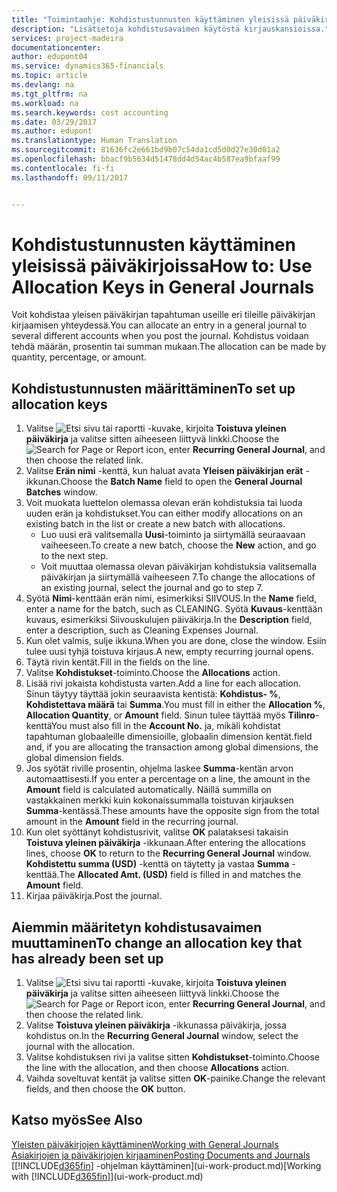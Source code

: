 ```yaml
---
title: "Toimintaohje: Kohdistustunnusten käyttäminen yleisissä päiväkirjoissa | Microsoft Docs"
description: "Lisätietoja kohdistusavaimen käytöstä kirjauskansioissa."
services: project-madeira
documentationcenter: 
author: edupont04
ms.service: dynamics365-financials
ms.topic: article
ms.devlang: na
ms.tgt_pltfrm: na
ms.workload: na
ms.search.keywords: cost accounting
ms.date: 03/29/2017
ms.author: edupont
ms.translationtype: Human Translation
ms.sourcegitcommit: 81636fc2e661bd9b07c54da1cd5d0d27e30d01a2
ms.openlocfilehash: bbacf9b5634d51478dd4d54ac4b587ea9bfaaf99
ms.contentlocale: fi-fi
ms.lasthandoff: 09/11/2017


---
```

# <a name="how-to-use-allocation-keys-in-general-journals"></a><span data-ttu-id="39d4d-103">Kohdistustunnusten käyttäminen yleisissä päiväkirjoissa</span><span class="sxs-lookup"><span data-stu-id="39d4d-103">How to: Use Allocation Keys in General Journals</span></span>
<span data-ttu-id="39d4d-104">Voit kohdistaa yleisen päiväkirjan tapahtuman useille eri tileille päiväkirjan kirjaamisen yhteydessä.</span><span class="sxs-lookup"><span data-stu-id="39d4d-104">You can allocate an entry in a general journal to several different accounts when you post the journal.</span></span> <span data-ttu-id="39d4d-105">Kohdistus voidaan tehdä määrän, prosentin tai summan mukaan.</span><span class="sxs-lookup"><span data-stu-id="39d4d-105">The allocation can be made by quantity, percentage, or amount.</span></span>

## <a name="to-set-up-allocation-keys"></a><span data-ttu-id="39d4d-106">Kohdistustunnusten määrittäminen</span><span class="sxs-lookup"><span data-stu-id="39d4d-106">To set up allocation keys</span></span>
1. <span data-ttu-id="39d4d-107">Valitse ![Etsi sivu tai raportti](media/ui-search/search_small.png "Etsi sivu tai raportti -kuvake") -kuvake, kirjoita **Toistuva yleinen päiväkirja** ja valitse sitten aiheeseen liittyvä linkki.</span><span class="sxs-lookup"><span data-stu-id="39d4d-107">Choose the ![Search for Page or Report](media/ui-search/search_small.png "Search for Page or Report icon") icon, enter **Recurring General Journal**, and then choose the related link.</span></span>
2. <span data-ttu-id="39d4d-108">Valitse **Erän nimi** -kenttä, kun haluat avata **Yleisen päiväkirjan erät** -ikkunan.</span><span class="sxs-lookup"><span data-stu-id="39d4d-108">Choose the **Batch Name** field to open the **General Journal Batches** window.</span></span>
3. <span data-ttu-id="39d4d-109">Voit muokata luettelon olemassa olevan erän kohdistuksia tai luoda uuden erän ja kohdistukset.</span><span class="sxs-lookup"><span data-stu-id="39d4d-109">You can either modify allocations on an existing batch in the list or create a new batch with allocations.</span></span>
   * <span data-ttu-id="39d4d-110">Luo uusi erä valitsemalla **Uusi**-toiminto ja siirtymällä seuraavaan vaiheeseen.</span><span class="sxs-lookup"><span data-stu-id="39d4d-110">To create a new batch, choose the **New** action, and go to the next step.</span></span>
   * <span data-ttu-id="39d4d-111">Voit muuttaa olemassa olevan päiväkirjan kohdistuksia valitsemalla päiväkirjan ja siirtymällä vaiheeseen 7.</span><span class="sxs-lookup"><span data-stu-id="39d4d-111">To change the allocations of an existing journal, select the journal and go to step 7.</span></span>    
4. <span data-ttu-id="39d4d-112">Syötä **Nimi**-kenttään erän nimi, esimerkiksi SIIVOUS.</span><span class="sxs-lookup"><span data-stu-id="39d4d-112">In the **Name** field, enter a name for the batch, such as CLEANING.</span></span> <span data-ttu-id="39d4d-113">Syötä **Kuvaus**-kenttään kuvaus, esimerkiksi Siivouskulujen päiväkirja.</span><span class="sxs-lookup"><span data-stu-id="39d4d-113">In the **Description** field, enter a description, such as Cleaning Expenses Journal.</span></span>
5. <span data-ttu-id="39d4d-114">Kun olet valmis, sulje ikkuna.</span><span class="sxs-lookup"><span data-stu-id="39d4d-114">When you are done, close the window.</span></span> <span data-ttu-id="39d4d-115">Esiin tulee uusi tyhjä toistuva kirjaus.</span><span class="sxs-lookup"><span data-stu-id="39d4d-115">A new, empty recurring journal opens.</span></span>
6. <span data-ttu-id="39d4d-116">Täytä rivin kentät.</span><span class="sxs-lookup"><span data-stu-id="39d4d-116">Fill in the fields on the line.</span></span>
7. <span data-ttu-id="39d4d-117">Valitse **Kohdistukset**-toiminto.</span><span class="sxs-lookup"><span data-stu-id="39d4d-117">Choose the **Allocations** action.</span></span>
8. <span data-ttu-id="39d4d-118">Lisää rivi jokaista kohdistusta varten.</span><span class="sxs-lookup"><span data-stu-id="39d4d-118">Add a line for each allocation.</span></span> <span data-ttu-id="39d4d-119">Sinun täytyy täyttää jokin seuraavista kentistä: **Kohdistus- %**, **Kohdistettava määrä** tai **Summa**.</span><span class="sxs-lookup"><span data-stu-id="39d4d-119">You must fill in either the **Allocation %**, **Allocation Quantity**, or **Amount** field.</span></span> <span data-ttu-id="39d4d-120">Sinun tulee täyttää myös **Tilinro**-kenttä</span><span class="sxs-lookup"><span data-stu-id="39d4d-120">You must also fill in the **Account No.**</span></span> <span data-ttu-id="39d4d-121">ja, mikäli kohdistat tapahtuman globaaleille dimensioille, globaalin dimension kentät.</span><span class="sxs-lookup"><span data-stu-id="39d4d-121">field and, if you are allocating the transaction among global dimensions, the global dimension fields.</span></span>
9. <span data-ttu-id="39d4d-122">Jos syötät riville prosentin, ohjelma laskee **Summa**-kentän arvon automaattisesti.</span><span class="sxs-lookup"><span data-stu-id="39d4d-122">If you enter a percentage on a line, the amount in the **Amount** field is calculated automatically.</span></span> <span data-ttu-id="39d4d-123">Näillä summilla on vastakkainen merkki kuin kokonaissummalla toistuvan kirjauksen **Summa**-kentässä.</span><span class="sxs-lookup"><span data-stu-id="39d4d-123">These amounts have the opposite sign from the total amount in the **Amount** field in the recurring journal.</span></span>
10. <span data-ttu-id="39d4d-124">Kun olet syöttänyt kohdistusrivit, valitse **OK** palataksesi takaisin **Toistuva yleinen päiväkirja** -ikkunaan.</span><span class="sxs-lookup"><span data-stu-id="39d4d-124">After entering the allocations lines, choose **OK** to return to the **Recurring General Journal** window.</span></span> <span data-ttu-id="39d4d-125">**Kohdistettu summa (USD)** -kenttä on täytetty ja vastaa **Summa** -kenttää.</span><span class="sxs-lookup"><span data-stu-id="39d4d-125">The **Allocated Amt. (USD)** field is filled in and matches the **Amount** field.</span></span>
11. <span data-ttu-id="39d4d-126">Kirjaa päiväkirja.</span><span class="sxs-lookup"><span data-stu-id="39d4d-126">Post the journal.</span></span>

## <a name="to-change-an-allocation-key-that-has-already-been-set-up"></a><span data-ttu-id="39d4d-127">Aiemmin määritetyn kohdistusavaimen muuttaminen</span><span class="sxs-lookup"><span data-stu-id="39d4d-127">To change an allocation key that has already been set up</span></span>
1. <span data-ttu-id="39d4d-128">Valitse ![Etsi sivu tai raportti](media/ui-search/search_small.png "Etsi sivu tai raportti -kuvake") -kuvake, kirjoita **Toistuva yleinen päiväkirja** ja valitse sitten aiheeseen liittyvä linkki.</span><span class="sxs-lookup"><span data-stu-id="39d4d-128">Choose the ![Search for Page or Report](media/ui-search/search_small.png "Search for Page or Report icon") icon, enter **Recurring General Journal**, and then choose the related link.</span></span>
2. <span data-ttu-id="39d4d-129">Valitse **Toistuva yleinen päiväkirja** -ikkunassa päiväkirja, jossa kohdistus on.</span><span class="sxs-lookup"><span data-stu-id="39d4d-129">In the **Recurring General Journal** window, select the journal with the allocation.</span></span>
3. <span data-ttu-id="39d4d-130">Valitse kohdistuksen rivi ja valitse sitten **Kohdistukset**-toiminto.</span><span class="sxs-lookup"><span data-stu-id="39d4d-130">Choose the line with the allocation, and then choose **Allocations** action.</span></span>
4. <span data-ttu-id="39d4d-131">Vaihda soveltuvat kentät ja valitse sitten **OK**-painike.</span><span class="sxs-lookup"><span data-stu-id="39d4d-131">Change the relevant fields, and then choose the **OK** button.</span></span>

## <a name="see-also"></a><span data-ttu-id="39d4d-132">Katso myös</span><span class="sxs-lookup"><span data-stu-id="39d4d-132">See Also</span></span>
[<span data-ttu-id="39d4d-133">Yleisten päiväkirjojen käyttäminen</span><span class="sxs-lookup"><span data-stu-id="39d4d-133">Working with General Journals</span></span>](ui-work-general-journals.md)  
[<span data-ttu-id="39d4d-134">Asiakirjojen ja päiväkirjojen kirjaaminen</span><span class="sxs-lookup"><span data-stu-id="39d4d-134">Posting Documents and Journals</span></span>](ui-post-documents-journals.md)  
<span data-ttu-id="39d4d-135">[[!INCLUDE[d365fin](includes/d365fin_md.md)] -ohjelman käyttäminen](ui-work-product.md)</span><span class="sxs-lookup"><span data-stu-id="39d4d-135">[Working with [!INCLUDE[d365fin](includes/d365fin_md.md)]](ui-work-product.md)</span></span>

